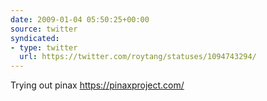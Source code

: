 ```yaml
---
date: 2009-01-04 05:50:25+00:00
source: twitter
syndicated:
- type: twitter
  url: https://twitter.com/roytang/statuses/1094743294/
---
```


Trying out pinax https://pinaxproject.com/